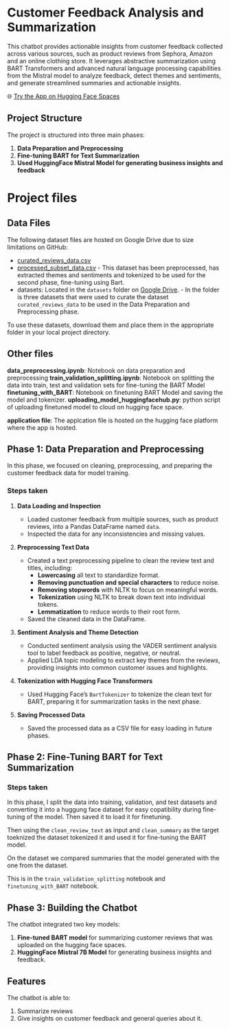 
# Customer Feedback Analysis and Summarization


This chatbot provides actionable insights from customer feedback collected across various sources, such as product reviews from Sephora, Amazon and an online clothing store. It leverages abstractive summarization using BART Transformers and advanced natural language processing capabilities from the Mistral model to analyze feedback, detect themes and sentiments, and generate streamlined summaries and actionable insights.

🌐 [Try the App on Hugging Face Spaces](https://huggingface.co/spaces/ChijoTheDatascientist/chatbot-customer-feedback)


## Project Structure

The project is structured into three main phases:

1. **Data Preparation and Preprocessing** 
2. **Fine-tuning BART for Text Summarization**
3. **Used HuggingFace Mistral Model for generating business insights and feedback**

# Project files
## Data Files

The following dataset files are hosted on Google Drive due to size limitations on GitHub:


- [curated_reviews_data.csv](https://drive.google.com/file/d/1dmmQtqKU3WA74_cK8oBZa4okVhfQQIJs/view?usp=sharing)
- [processed_subset_data.csv](https://drive.google.com/file/d/1fdyqniQoO2PHI96ipob-_ef3YczkAwiG/view?usp=sharing) - This dataset has been preprocessed, has extracted themes and sentiments and tokenized to be used for the second phase, fine-tuning using Bart.
- datasets: Located in the `datasets` folder on [Google Drive](https://drive.google.com/drive/folders/1pNJE9kMc3oGqJqHx9ZOowiB7LY0SFUhK?usp=sharing). - In the folder is three datasets that were used to curate the dataset `curated_reviews_data` to be used in the Data Preparation and Preprocessing phase.

To use these datasets, download them and place them in the appropriate folder in your local project directory.

## Other files
**data_preprocessing.ipynb**: Notebook on data preparation and preprocessing
**train_validation_splitting.ipynb**: Notebook on splitting the data into train, test and validation sets for fine-tuning the BART Model
**finetuning_with_BART**: Notebook on finetuning BART Model and saving the model and tokenizer.
**uploading_model_huggingfacehub.py**: python script of uploading finetuned model to cloud on hugging face space.

**application file**: The applcation file is hosted on the hugging face platform where the app is hosted.

## Phase 1: Data Preparation and Preprocessing 

In this phase, we focused on cleaning, preprocessing, and preparing the customer feedback data for model training.

### Steps taken

1. **Data Loading and Inspection**
   - Loaded customer feedback from multiple sources, such as product reviews, into a Pandas DataFrame named `data`.
   - Inspected the data for any inconsistencies and missing values.

2. **Preprocessing Text Data**
   - Created a text preprocessing pipeline to clean the review text and titles, including:
     - **Lowercasing** all text to standardize format.
     - **Removing punctuation and special characters** to reduce noise.
     - **Removing stopwords** with NLTK to focus on meaningful words.
     - **Tokenization** using NLTK to break down text into individual tokens.
     - **Lemmatization** to reduce words to their root form.
   - Saved the cleaned data  in the DataFrame.

3. **Sentiment Analysis and Theme Detection**
   - Conducted sentiment analysis using the VADER sentiment analysis tool to label feedback as positive, negative, or neutral.
   - Applied LDA topic modeling to extract key themes from the reviews, providing insights into common customer issues and highlights.

4. **Tokenization with Hugging Face Transformers**
   - Used Hugging Face’s `BartTokenizer` to tokenize the clean text for BART, preparing it for summarization tasks in the next phase.

5. **Saving Processed Data**
   - Saved the processed data as a CSV file for easy loading in future phases.

## Phase 2: Fine-Tuning BART for Text Summarization

### Steps taken
In this phase, I  split the data into training, validation, and test datasets and converting it into a huggung face dataset for easy copatibility during fine-tuning of the model. Then saved it to load it for finetuning.

Then using the `clean_review_text` as input and `clean_summary` as the target toeknized the dataset  tokenized it  and used it for fine-tuning the BART model.

On the dataset we compared summaries that the model generated with the one from the dataset. 


This is in the `train_validation_splitting` notebook and `finetuning_with_BART` notebook.

## Phase 3: Building the Chatbot
The chatbot integrated two key models:

1. **Fine-tuned BART model** for summarizing customer reviews that was uploaded on the hugging face spaces.
2. **HuggingFace Mistral 7B Model** for generating business insights and feedback.

## Features
The chatbot is able to:

1. Summarize reviews
2. Give insights on customer feedback and general queries about it.

